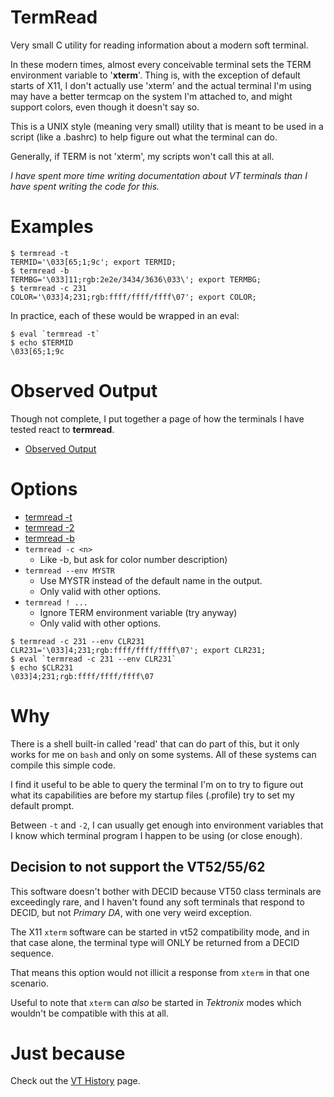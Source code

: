 # TermRead

Very small C utility for reading information about a modern soft terminal.

In these modern times, almost every conceivable terminal sets the TERM
environment variable to '**xterm**'.
Thing is, with the exception of default starts of X11, I don't
actually use 'xterm' and the actual terminal I'm using may
have a better termcap on the system I'm attached to, and might
support colors, even though it doesn't say so.

This is a UNIX style (meaning very small) utility that is meant to
be used in a script (like a .bashrc) to help figure out what the
terminal can do.

Generally, if TERM is not 'xterm', my scripts won't call this at all.

*I have spent more time writing documentation about VT terminals than I
have spent writing the code for this.*

# Examples

```
$ termread -t
TERMID='\033[65;1;9c'; export TERMID; 
$ termread -b
TERMBG='\033]11;rgb:2e2e/3434/3636\033\'; export TERMBG; 
$ termread -c 231
COLOR='\033]4;231;rgb:ffff/ffff/ffff\07'; export COLOR; 
```

In practice, each of these would be wrapped in an eval:

```
$ eval `termread -t`
$ echo $TERMID
\033[65;1;9c
```

# Observed Output

Though not complete, I put together a page of how the terminals
I have tested react to **termread**.

- [Observed Output](Observed_Output.md)

# Options

- [termread -t](Dash-t.md)
- [termread -2](Dash-2.md)
- [termread -b](Dash-b.md)
- `termread -c <n>`
    - Like -b, but ask for color number description)
- `termread --env MYSTR`
    - Use MYSTR instead of the default name in the output.
    - Only valid with other options.
- `termread ! ...`
    - Ignore TERM environment variable (try anyway)
    - Only valid with other options.

```
$ termread -c 231 --env CLR231
CLR231='\033]4;231;rgb:ffff/ffff/ffff\07'; export CLR231; 
$ eval `termread -c 231 --env CLR231`
$ echo $CLR231
\033]4;231;rgb:ffff/ffff/ffff\07
```

# Why

There is a shell built-in called 'read' that can do part of this,
but it only works for me on `bash` and only on some systems.
All of these systems can compile this simple code.

I find it useful to be able to query the terminal I'm on to try to figure
out what its capabilities are before my startup files (.profile) try to
set my default prompt.

Between `-t` and `-2`, I can usually get enough into environment variables
that I know which terminal program I happen to be using (or close enough).

## Decision to not support the VT52/55/62

This software doesn't bother with DECID because VT50 class terminals are
exceedingly rare, and I haven't found any soft terminals that
respond to DECID, but not *Primary DA*, with one very weird exception.

The X11 `xterm` software can be started in vt52 compatibility mode, and
in that case alone, the terminal type will ONLY be returned from a
DECID sequence.

That means this option would not illicit a response from `xterm` in that
one scenario.

Useful to note that `xterm` can _also_ be started in _Tektronix_ modes
which wouldn't be compatible with this at all.

# Just because

Check out the [VT History](VT_History.md) page.

